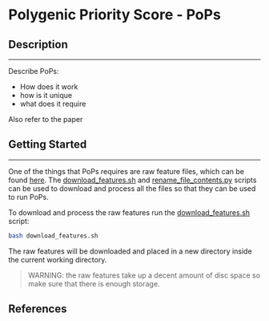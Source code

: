 # Polygenic Priority Score - PoPs

## Description
* * *

Describe PoPs: 
* How does it work
* how is it unique
* what does it require

Also refer to the paper

## Getting Started
* * *

One of the things that PoPs requires are raw feature files, which can be found [here](https://github.com/FinucaneLab/gene_features.git). The [download_features.sh](download_features.sh) and [rename_file_contents.py](rename_file_contents.py) scripts can be used to download and process all the files so that they can be used to run PoPs.

To download and process the raw features run the [download_features.sh](download_features.sh) script:

```bash
bash download_features.sh
```

The raw features will be downloaded and placed in a new directory inside the current working directory.

> WARNING: the raw features take up a decent amount of disc space so make sure that there is enough storage.


## References


